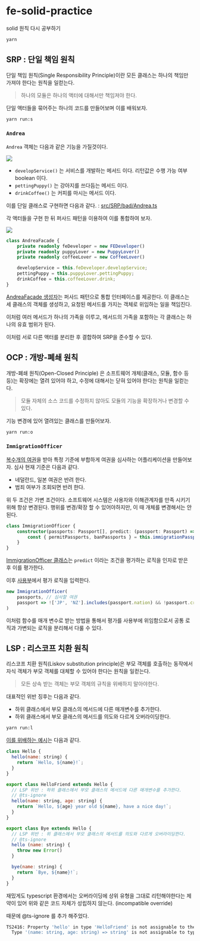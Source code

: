 # fe-solid-practice
solid 원칙 다시 공부하기

```bash
yarn
```

## SRP : 단일 책임 원칙

단일 책임 원칙(Single Responsibility Principle)이란 모든 클래스는 하나의 책임만 가져야 한다는 원칙을 일컫는다.

> 하나의 모듈은 하나의 액터에 대해서만 책임져야 한다.

단일 액터들을 묶어주는 하나의 코드를 만들어보며 이를 배워보자.

```bash
yarn run:s 
```

### `Andrea` 

`Andrea` 객체는 다음과 같은 기능을 가질것이다.

[![](https://mermaid.ink/img/pako:eNpNj7sKwzAMRX_FaGppviBbabsXsnoRtpya-oUjB0LIv9fk0fZO4twDkmZQURO0oBwOw91in9HLIGpWIq5BZ0Ixb0yIi9A0koupozxaRafzr0nEbEP_LClN_1xnG963aAx99eVot0ADnrJHq-sp6y4J_CJPEto6ajJYHEuQYalqSRqZHtpyzNAadAM1gIVjNwUFLedCh7R_tFvLB3JCS3I)](https://mermaid.live/edit#pako:eNpNj7sKwzAMRX_FaGppviBbabsXsnoRtpya-oUjB0LIv9fk0fZO4twDkmZQURO0oBwOw91in9HLIGpWIq5BZ0Ixb0yIi9A0koupozxaRafzr0nEbEP_LClN_1xnG963aAx99eVot0ADnrJHq-sp6y4J_CJPEto6ajJYHEuQYalqSRqZHtpyzNAadAM1gIVjNwUFLedCh7R_tFvLB3JCS3I)

* `developService()` 는 서비스를 개발하는 메서드 이다. 리턴값은 수행 가능 여부 boolean 이다.
* `pettingPuppy()` 는 강아지를 쓰다듬는 메서드 이다. 
* `drinkCoffee()` 는 커피를 마시는 메서드 이다. 

이를 단일 클래스로 구현하면 다음과 같다. : [src/SRP/bad/Andrea.ts](src/SRP/bad/Andrea.ts)

각 액터들을 구현 한 뒤 퍼사드 패턴을 이용하여 이를 통합하여 보자.

[![](https://mermaid.ink/img/pako:eNp1kc1qwzAQhF9F7CmlyQuIXkJ-TjkEctVlkcapqC0JWTKE1O9eY8fEodGe9PPNzg57J-0NSJKuuW33lq-RG-XEUFtnIvjImg3E1-9mI46HPTrUPiCWkHMO4XbyXZnY-aoCCogUn2ayuCB2VmP18RYKSMm66-hWQEy07mcym4kx4zLFfXoXJdd-qXtGe8rezfEiWqRdmP0frZ8_p3q90ZoaxIatGRY1tlGUvtFAkRyOBhXnOilSrh_QHAwnHIxNPpKsuG6xJs7JX25Ok0wxY4Ye-35Q_R-YoKgq)](https://mermaid.live/edit#pako:eNp1kc1qwzAQhF9F7CmlyQuIXkJ-TjkEctVlkcapqC0JWTKE1O9eY8fEodGe9PPNzg57J-0NSJKuuW33lq-RG-XEUFtnIvjImg3E1-9mI46HPTrUPiCWkHMO4XbyXZnY-aoCCogUn2ayuCB2VmP18RYKSMm66-hWQEy07mcym4kx4zLFfXoXJdd-qXtGe8rezfEiWqRdmP0frZ8_p3q90ZoaxIatGRY1tlGUvtFAkRyOBhXnOilSrh_QHAwnHIxNPpKsuG6xJs7JX25Ok0wxY4Ye-35Q_R-YoKgq)

``` typescript
class AndreaFacade {
	private readonly feDeveloper = new FEDeveloper()
	private readonly puppyLover = new PuppyLover()
	private readonly coffeeLover = new CoffeeLover()

	developService = this.feDeveloper.developService;
	pettingPuppy = this.puppyLover.pettingPuppy;
	drinkCoffee = this.coffeeLover.drink;
}
```

[AndreaFacade 생성자](src/SRP/good/AndreaFacade.ts)는 퍼사드 패턴으로 통합 인터페이스를 제공한다.
이 클래스는 세 클래스의 객체를 생성하고, 요청된 메서드를 가지는 객체로 위임하는 일을 책임진다.

이처럼 여러 메서드가 하나의 가족을 이루고, 메서드의 가족을 포함하는 각 클래스는 하나의 유효 범위가 된다.

이처럼 서로 다른 액터를 분리한 후 결합하여 SRP을 준수할 수 있다.

## OCP : 개방-폐쇄 원칙

개방-폐쇄 원칙(Open-Closed Principle) 은 소프트웨어 개체(클래스, 모듈, 함수 등등)는 확장에는 열려 있어야 하고, 수정에 대해서는 닫혀 있어야 한다는 원칙을 일컫는다.

> 모듈 자체의 소스 코드를 수정하지 않아도 모듈의 기능을 확장하거나 변경할 수 있다.

기능 변경에 있어 열려있는 클래스를 만들어보자.

```bash
yarn run:o 
```

### `ImmigrationOfficer`

[복수개의 여권](src/OCP/common/fixture.ts)을 받아 특정 기준에 부합하게 여권을 심사하는 어플리케이션을 만들어보자.
심사 현재 기준은 다음과 같다.

* 네덜란드, 일본 여권은 반려 한다.
* 범죄 여부가 조회되면 반려 한다.

위 두 조건은 가변 조건이다. 소프트웨어 시스템은 사용자와 이해관계자를 만족 시키기 위해 항상 변경된다.
행위를 변경/확장 할 수 있어야하지만, 이 때 개체를 변경해서는 안된다.

``` ts
class ImmigrationOfficer {
	constructor(passports: Passport[], predict: (passport: Passport) => boolean) {
		const { permitPassports, banPassports } = this.immigrationPassports(passports, predict)
    }
}
```

[ImmigrationOfficer 클래스](src/OCP/good/ImmigrationOfficer.ts)는 `predict` 이라는 조건을 평가하는 로직을 인자로 받은 후 이를 평가한다.

이후 [사용부](src/OCP/index.ts)에서 평가 로직을 입력한다.

```ts
new ImmigrationOfficer(
	passports, // 심사할 여권
	passport => !['JP', 'NZ'].includes(passport.nation) && !passport.crime // 판단 기준
)
``` 

이처럼 함수를 매개 변수로 받는 방법을 통해서 평가를 사용부에 위임함으로서 공통 로직과 가변되는 로직을 분리해서 다룰 수 있다.
 
## LSP : 리스코프 치환 원칙 

리스코프 치환 원칙(Liskov substitution principle)은 부모 객체를 호출하는 동작에서 자식 객체가 부모 객체를 대체할 수 있어야 한다는 원칙을 일컫는다.

> 모든 상속 받는 객체는 부모 객체의 규칙을 위배하지 말아야한다.

대표적인 위반 징후는 다음과 같다.

* 하위 클래스에서 부모 클래스의 메서드에 다른 매개변수를 추가한다. 
* 하위 클래스에서 부모 클래스의 메서드를 의도와 다르게 오버라이딩한다.

```bash
yarn run:l 
```

[이를 위배하는 예시](src/LSP/bad/hello.ts)는 다음과 같다.

```js
class Hello {
  hello(name: string) {
    return `Hello, ${name}!`;
  }
}

export class HelloFriend extends Hello {
  // LSP 위반 : 하위 클래스에서 부모 클래스의 메서드에 다른 매개변수를 추가한다.
  // @ts-ignore
  hello(name: string, age: string) {
    return `Hello, ${age} year old ${name}, have a nice day!`;
  }
}

export class Bye extends Hello {
  // LSP 위반 : 위 클래스에서 부모 클래스의 메서드를 의도와 다르게 오버라이딩한다.
  // @ts-ignore
  hello (name: string) {
    throw new Error()
  }

  bye(name: string) {
    return `Bye, ${name}!`;
  }
}
```

재밌게도 typescript 환경에서는 오버라이딩에 상위 유형을 그대로 리턴해야한다는 제약이 있어
위와 같은 코드 자체가 성립하지 않는다. (incompatible override)

때문에 @ts-ignore 를 추가 해주었다.

```bash
TS2416: Property 'hello' in type 'HelloFriend' is not assignable to the same property in base type 'Hello'. 
  Type '(name: string, age: string) => string' is not assignable to type '(name: string) => string'.
```

